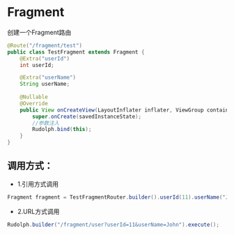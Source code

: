 # Fragment

创建一个Fragment路由

```java
@Route("/fragment/test")
public class TestFragment extends Fragment {
    @Extra("userId")
    int userId;

    @Extra("userName")
    String userName;
    
    @Nullable
    @Override
    public View onCreateView(LayoutInflater inflater, ViewGroup container, Bundle savedInstanceState) {
        super.onCreate(savedInstanceState);
        //参数注入
        Rudolph.bind(this);
    }
}
```

## 调用方式：

* 1.引用方式调用

```java
Fragment fragment = TestFragmentRouter.builder().userId(11).userName("John").execute();
```

* 2.URL方式调用

```java
Rudolph.builder("/fragment/user?userId=11&userName=John").execute();
```